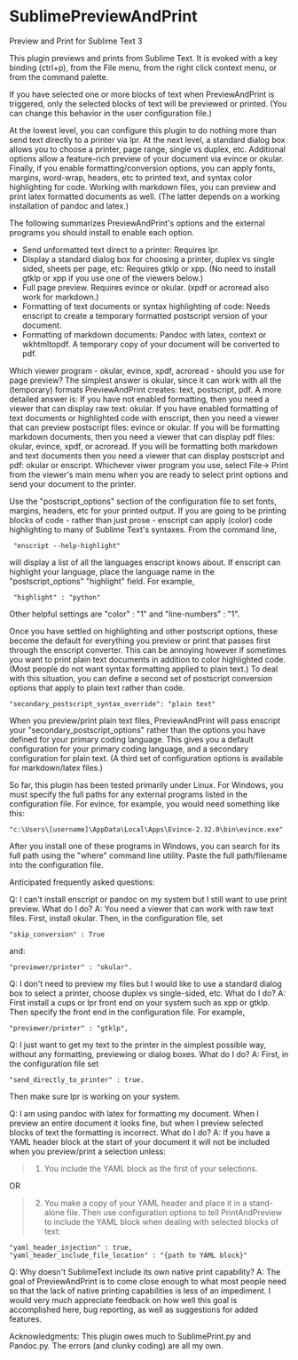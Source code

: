 # SublimePreviewAndPrint
Preview and Print for Sublime Text 3

This plugin previews and prints from Sublime Text. It is evoked with a key binding 
(ctrl+p), from the File menu, from the right click context menu, or from the command palette.

If you have selected one or more blocks of text when PreviewAndPrint is triggered, only 
the selected blocks of text will be previewed or printed. (You can change this behavior 
in the user configuration file.)

At the lowest level, you can configure this plugin to do nothing more than send text directly 
to a printer via lpr. At the next level, a standard dialog box allows you to choose a printer, 
page range, single vs duplex, etc. Additional options allow a feature-rich preview of your 
document via evince or okular. Finally, if you enable formatting/conversion 
options, you can apply fonts, margins, word-wrap, headers, etc to printed text, and syntax 
color highlighting for code. Working with markdown files, you can preview and print latex 
formatted documents as well. (The latter depends on a working installation of pandoc and latex.)

The following summarizes PreviewAndPrint's options and the external programs you should install 
to enable each option.

 - Send unformatted text direct to a printer: Requires lpr.
 - Display a standard dialog box for choosing a printer, duplex vs single sided, sheets per page, 
 	etc: Requires gtklp or xpp. (No need to install gtklp or xpp if you use one of the viewers below.)
 - Full page preview. Requires evince or okular. (xpdf or acroread also work for markdown.)
 - Formatting of text documents or syntax highlighting of code: Needs enscript to create a temporary 
 	formatted postscript version of your document. 
 - Formatting of markdown documents: Pandoc with latex, context or wkhtmltopdf. A temporary copy of 
 	your document will be converted to pdf.

Which viewer program - okular, evince, xpdf, acroread - should you use for page preview? The simplest
answer is okular, since it can work with all the (temporary) formats PreviewAndPrint creates: text, 
postscript, pdf. A more detailed answer is: If you have not enabled formatting, then you need a viewer
that can display raw text: okular. If you have enabled formatting of text documents or highlighted code 
with enscript, then you need a viewer that can preview postscript files: evince or okular. If you will 
be formatting markdown documents, then you need a viewer that can display pdf files: okular, evince, 
xpdf, or acroread. If you will be formatting both markdown and text documents then you need a viewer 
that can display postscript and pdf: okular or enscript. Whichever viwer program you use, select 
File-> Print from the viewer's main menu when you are ready to select print options and send your 
document to the printer.

Use the "postscript_options" section of the configuration file to set fonts, margins, headers, etc for 
your printed output. If you are going to be printing blocks of code - rather than just prose - enscript 
can apply (color) code highlighting to many of Sublime Text's syntaxes. From the command line, 

     "enscript --help-highlight" 

will display a list of all the languages enscript knows about. If enscript can highlight your language, 
place the language name in the "postscript_options" "highlight" field. For example, 

     "highlight" : "python"

Other helpful settings are "color" : "1"  and "line-numbers" : "1". 

Once you have settled on highlighting and other postscript options, these become the default for 
everything you preview or print that passes first through the enscript converter. This can be annoying 
however if sometimes you want to print plain text documents in addition to color highlighted code. (Most 
people do not want syntax formatting applied to plain text.) To deal with this situation, you can define 
a second set of postscript conversion options that apply to plain text rather than code. 

	"secondary_postscript_syntax_override": "plain text"

When you preview/print plain text files, PreviewAndPrint will pass enscript your "secondary_postscript_options" 
rather than the options you have defined for your primary coding language. This gives you a default configuration 
for your primary coding language, and a secondary configuration for plain text. (A third set of configuration 
options is available for markdown/latex files.)

So far, this plugin has been tested primarily under Linux. For Windows, you must specify the full paths for any external 
programs listed in the configuration file. For evince, for example, you would need something like this:

	"c:\Users\[username]\AppData\Local\Apps\Evince-2.32.0\bin\evince.exe" 

After you install one of these programs in Windows, you can search for its full path using the "where" command 
line utility. Paste the full path/filename into the configuration file.


Anticipated frequently asked questions:

Q: I can't install enscript or pandoc on my system but I still want to use print preview. What do I do?
A: You need a viewer that can work with raw text files. First, install okular. Then, in the configuration file, set

	"skip_conversion" : True 

and: 

	"previewer/printer" : "okular". 


Q: I don't need to preview my files but I would like to use a standard dialog box to select a printer, choose duplex 
vs single-sided, etc. What do I do? 
A: First install a cups or lpr front end on your system such as xpp or gtklp. Then specify the front end in the 
configuration file. For example, 

	"previewer/printer" : "gtklp",

Q: I just want to get my text to the printer in the simplest possible way, without any formatting, previewing or 
dialog boxes. What do I do?
A: First, in the configuration file set 

	"send_directly_to_printer" : true. 

Then make sure lpr is working on your system.

Q: I am using pandoc with latex for formatting my document. When I preview an entire document it looks fine, but when 
I preview selected blocks of text the formatting is incorrect. What do I do?
A: If you have a YAML header block at the start of your document it will not be included when you preview/print a 
selection unless:

> 1) You include the YAML block as the first of your selections. 

OR 

> 2) You make a copy  of your YAML header and place it in a stand-alone file. Then use configuration options to tell PrintAndPreview to include the YAML block when dealing with selected blocks of text:

	"yaml_header_injection" : true,
	"yaml_header_include_file_location" : "{path to YAML block}"


Q: Why doesn't SublimeText include its own native print capability?
A: The goal of PreviewAndPrint is to come close enough to what most people need so that the lack of native 
printing capabilities is less of an impediment. I would very much appreciate feedback on how well this goal 
is accomplished here, bug reporting, as well as suggestions for added features.

Acknowledgments: This plugin owes much to SublimePrint.py and Pandoc.py. The errors (and clunky coding) are all my own.
